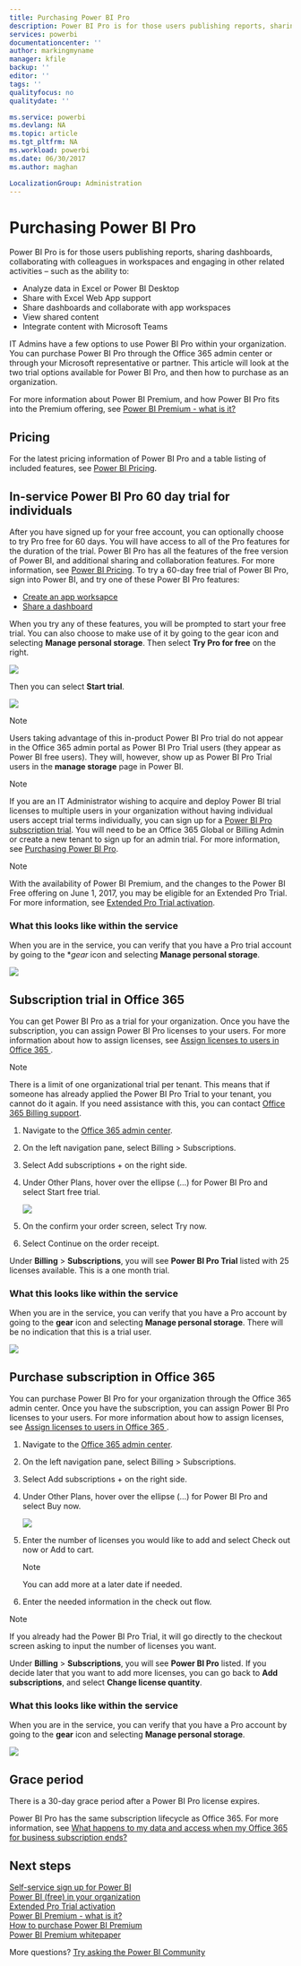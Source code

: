 ```yaml
---
title: Purchasing Power BI Pro
description: Power BI Pro is for those users publishing reports, sharing dashboards, collaborating with colleagues in workspaces and engaging in other related activities.
services: powerbi
documentationcenter: ''
author: markingmyname
manager: kfile
backup: ''
editor: ''
tags: ''
qualityfocus: no
qualitydate: ''

ms.service: powerbi
ms.devlang: NA
ms.topic: article
ms.tgt_pltfrm: NA
ms.workload: powerbi
ms.date: 06/30/2017
ms.author: maghan

LocalizationGroup: Administration
---
```

# Purchasing Power BI Pro
Power BI Pro is for those users publishing reports, sharing dashboards, collaborating with colleagues in workspaces and engaging in other related activities – such as the ability to:

* Analyze data in Excel or Power BI Desktop
* Share with Excel Web App support
* Share dashboards and collaborate with app workspaces
* View shared content
* Integrate content with Microsoft Teams

IT Admins have a few options to use Power BI Pro within your organization. You can purchase Power BI Pro through the Office 365 admin center or through your Microsoft representative or partner. This article will look at the two trial options available for Power BI Pro, and then how to purchase as an organization.

For more information about Power BI Premium, and how Power BI Pro fits into the Premium offering, see [Power BI Premium - what is it?](service-premium.md)

## Pricing
For the latest pricing information of Power BI Pro and a table listing of included features, see [Power BI Pricing](https://powerbi.microsoft.com/pricing/).

## In-service Power BI Pro 60 day trial for individuals
After you have signed up for your free account, you can optionally choose to try Pro free for 60 days. You will have access to all of the Pro features for the duration of the trial. Power BI Pro has all the features of the free version of Power BI, and additional sharing and collaboration features. For more information, see [Power BI Pricing](https://powerbi.microsoft.com/pricing). To try a 60-day free trial of Power BI Pro, sign into Power BI, and try one of these Power BI Pro features:

* [Create an app worksapce](service-create-distribute-apps.md)
* [Share a dashboard](service-share-dashboards.md)

When you try any of these features, you will be prompted to start your free trial. You can also choose to make use of it by going to the gear icon and selecting **Manage personal storage**. Then select **Try Pro for free** on the right.

![](media/service-admin-purchasing-power-bi-pro/powerbi-pro-trial1.png)

Then you can select **Start trial**.

![](media/service-admin-purchasing-power-bi-pro/powerbi-pro-trial2.png)

> [!NOTE]
> Users taking advantage of this in-product Power BI Pro trial do not appear in the Office 365 admin portal as Power BI Pro Trial users (they appear as Power BI free users). They will, however, show up as Power BI Pro Trial users in the **manage storage** page in Power BI.

> [!NOTE]
> If you are an IT Administrator wishing to acquire and deploy Power BI trial licenses to multiple users in your organization without having individual users accept trial terms individually, you can sign up for a [Power BI Pro subscription trial](https://portal.office.com/Signup/MainSignup15.aspx?OfferId=d59682f3-3e3b-4686-9c00-7c7c1c736085&dl=POWER_BI_PRO). You will need to be an Office 365 Global or Billing Admin or create a new tenant to sign up for an admin trial. For more information, see [Purchasing Power BI Pro](service-admin-purchasing-power-bi-pro.md).

> [!NOTE]
> With the availability of Power BI Premium, and the changes to the Power BI Free offering on June 1, 2017, you may be eligible for an Extended Pro Trial. For more information, see [Extended Pro Trial activation](service-extended-pro-trial.md).

### What this looks like within the service
When you are in the service, you can verify that you have a Pro trial account by going to the **gear* icon and selecting **Manage personal storage**.

![](media/service-admin-purchasing-power-bi-pro/powerbi-pro-trial3.png)

## Subscription trial in Office 365
You can get Power BI Pro as a trial for your organization. Once you have the subscription, you can assign Power BI Pro licenses to your users. For more information about how to assign licenses, see [Assign licenses to users in Office 365 ](https://support.office.com/article/Assign-or-unassign-licenses-for-Office-365-for-business-997596b5-4173-4627-b915-36abac6786dc).

> [!NOTE]
> There is a limit of one organizational trial per tenant. This means that if someone has already applied the Power BI Pro Trial to your tenant, you cannot do it again. If you need assistance with this, you can contact [Office 365 Billing support](https://support.office.microsoft.com/article/Contact-Office-365-for-business-support-Admin-Help-32a17ca7-6fa0-4870-8a8d-e25ba4ccfd4b?CorrelationId=552bbf37-214f-4202-80cb-b94240dcd671&ui=en-US&rs=en-US&ad=US#BKMK_call_support).
> 

1. Navigate to the [Office 365 admin center](https://portal.office.com/admin/default.aspx).
2. On the left navigation pane, select Billing > Subscriptions.
3. Select Add subscriptions + on the right side.
4. Under Other Plans, hover over the ellipse (…) for Power BI Pro and select Start free trial.
   
    ![](media/service-admin-purchasing-power-bi-pro/organization-pro-trial1.png)
5. On the confirm your order screen, select Try now.
6. Select Continue on the order receipt.

Under **Billing** > **Subscriptions**, you will see **Power BI Pro Trial** listed with 25 licenses available. This is a one month trial.

### What this looks like within the service
When you are in the service, you can verify that you have a Pro account by going to the **gear** icon and selecting **Manage personal storage**. There will be no indication that this is a trial user.

![](media/service-admin-purchasing-power-bi-pro/powerbi-pro3.png)

## Purchase subscription in Office 365
You can purchase Power BI Pro for your organization through the Office 365 admin center. Once you have the subscription, you can assign Power BI Pro licenses to your users. For more information about how to assign licenses, see [Assign licenses to users in Office 365 ](https://support.office.com/article/Assign-or-unassign-licenses-for-Office-365-for-business-997596b5-4173-4627-b915-36abac6786dc).

1. Navigate to the [Office 365 admin center](https://portal.office.com/admin/default.aspx).
2. On the left navigation pane, select Billing > Subscriptions.
3. Select Add subscriptions + on the right side.
4. Under Other Plans, hover over the ellipse (…) for Power BI Pro and select Buy now.
   
    ![](media/service-admin-purchasing-power-bi-pro/organization-pro1.png)
5. Enter the number of licenses you would like to add and select Check out now or Add to cart.
   
   > [!NOTE]
   > You can add more at a later date if needed.
   > 
   > 
6. Enter the needed information in the check out flow.

> [!NOTE]
> If you already had the Power BI Pro Trial, it will go directly to the checkout screen asking to input the number of licenses you want.
> 
> 

Under **Billing** > **Subscriptions**, you will see **Power BI Pro** listed. If you decide later that you want to add more licenses, you can go back to **Add subscriptions**, and select **Change license quantity**.

### What this looks like within the service
When you are in the service, you can verify that you have a Pro account by going to the **gear** icon and selecting **Manage personal storage**.

![](media/service-admin-purchasing-power-bi-pro/powerbi-pro3.png)

## Grace period
There is a 30-day grace period after a Power BI Pro license expires. 

Power BI Pro has the same subscription lifecycle as Office 365. For more information, see [What happens to my data and access when my Office 365 for business subscription ends?](https://support.office.com/en-us/article/What-happens-to-my-data-and-access-when-my-Office-365-for-business-subscription-ends-4436582f-211a-45ec-b72e-33647f97d8a3)

## Next steps
[Self-service sign up for Power BI](service-self-service-signup-for-power-bi.md)  
[Power BI (free) in your organization](service-admin-service-free-in-your-organization.md)  
[Extended Pro Trial activation](service-extended-pro-trial.md)  
[Power BI Premium - what is it?](service-premium.md)  
[How to purchase Power BI Premium](service-admin-premium-purchase.md)  
[Power BI Premium whitepaper](https://aka.ms/pbipremiumwhitepaper)  

More questions? [Try asking the Power BI Community](http://community.powerbi.com/)


